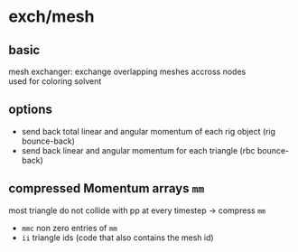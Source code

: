 # exch/mesh

## basic
mesh exchanger: exchange overlapping meshes accross nodes  
used for coloring solvent  

## options
* send back total linear and angular momentum of each rig object (rig bounce-back)
* send back linear and angular momentum for each triangle (rbc bounce-back)

## compressed Momentum arrays `mm`

most triangle do not collide with pp at every timestep -> compress `mm`

* `mmc` non zero entries of `mm`
* `ii` triangle ids (code that also contains the mesh id)

